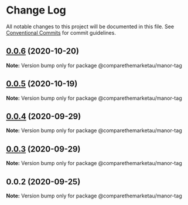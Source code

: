 # Change Log

All notable changes to this project will be documented in this file.
See [Conventional Commits](https://conventionalcommits.org) for commit guidelines.

## [0.0.6](https://github.com/comparethemarketau/manor-react/compare/@comparethemarketau/manor-tag@0.0.5...@comparethemarketau/manor-tag@0.0.6) (2020-10-20)

**Note:** Version bump only for package @comparethemarketau/manor-tag





## [0.0.5](https://github.com/comparethemarketau/manor-react/compare/@comparethemarketau/manor-tag@0.0.4...@comparethemarketau/manor-tag@0.0.5) (2020-10-19)

**Note:** Version bump only for package @comparethemarketau/manor-tag





## [0.0.4](https://github.com/comparethemarketau/manor-react/compare/@comparethemarketau/manor-tag@0.0.3...@comparethemarketau/manor-tag@0.0.4) (2020-09-29)

**Note:** Version bump only for package @comparethemarketau/manor-tag





## [0.0.3](https://github.com/comparethemarketau/manor-react/compare/@comparethemarketau/manor-tag@0.0.2...@comparethemarketau/manor-tag@0.0.3) (2020-09-29)

**Note:** Version bump only for package @comparethemarketau/manor-tag





## 0.0.2 (2020-09-25)

**Note:** Version bump only for package @comparethemarketau/manor-tag

